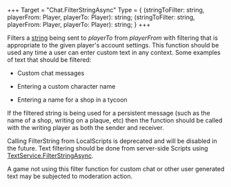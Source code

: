 +++
Target = "Chat.FilterStringAsync"
Type = { (stringToFilter: string, playerFrom: Player, playerTo: Player): string; (stringToFilter: string, playerFrom: Player, playerTo: Player): string; }
+++

Filters a [string](https://developer.roblox.com/articles/String) being sent to _playerTo_ from _playerFrom_ with filtering that is appropriate to the given player's account settings. This function should be used any time a user can enter custom text in any context. Some examples of text that should be filtered:* Custom chat messages* Entering a custom character name* Entering a name for a shop in a tycoonIf the filtered string is being used for a persistent message (such as the name of a shop, writing on a plaque, etc) then the function should be called with the writing player as both the sender and receiver.Calling FilterString from LocalScripts is deprecated and will be disabled in the future. Text filtering should be done from server-side Scripts using [TextService.FilterStringAsync](https://developer.roblox.com/api-reference/function/TextService/FilterStringAsync).A game not using this filter function for custom chat or other user generated text may be subjected to moderation action.